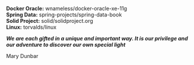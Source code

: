 **Docker Oracle:** wnameless/docker-oracle-xe-11g  
**Spring Data:** spring-projects/spring-data-book  
**Solid Project:** solid/solidproject.org  
**Linux:** torvalds/linux  

_**We are each gifted in a unique and important way. It is our privilege and our adventure to discover our own special light**_

Mary Dunbar